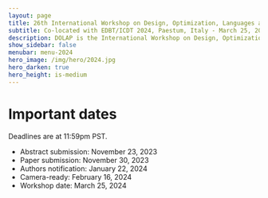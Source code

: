 ```yaml
---
layout: page
title: 26th International Workshop on Design, Optimization, Languages and Analytical Processing of Big Data
subtitle: Co-located with EDBT/ICDT 2024, Paestum, Italy - March 25, 2024
description: DOLAP is the International Workshop on Design, Optimization, Languages and Analytical Processing of Big Data. The 26th edition of the workshop is co-located with the EDBT/ICDT 2024 conference and takes place in Paestum, Italy, on March 25, 2024.
show_sidebar: false
menubar: menu-2024
hero_image: /img/hero/2024.jpg
hero_darken: true
hero_height: is-medium
---
```


# Important dates

Deadlines are at 11:59pm PST.

- Abstract submission: November 23, 2023
- Paper submission: November 30, 2023
- Authors notification: January 22, 2024
- Camera-ready: February 16, 2024
- Workshop date: March 25, 2024
